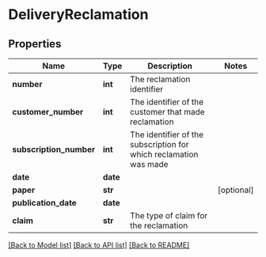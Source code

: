 # DeliveryReclamation

## Properties
Name | Type | Description | Notes
------------ | ------------- | ------------- | -------------
**number** | **int** | The reclamation identifier | 
**customer_number** | **int** | The identifier of the customer that made reclamation | 
**subscription_number** | **int** | The identifier of the subscription for which reclamation was made | 
**date** | **date** |  | 
**paper** | **str** |  | [optional] 
**publication_date** | **date** |  | 
**claim** | **str** | The type of claim for the reclamation | 

[[Back to Model list]](../README.md#documentation-for-models) [[Back to API list]](../README.md#documentation-for-api-endpoints) [[Back to README]](../README.md)


